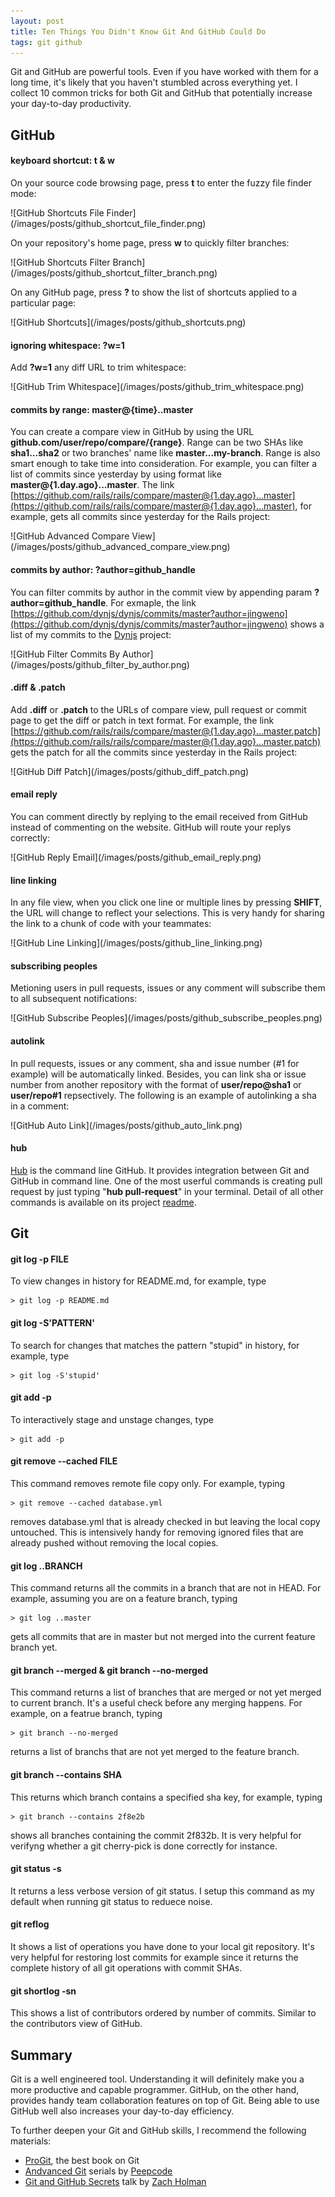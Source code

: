 ```yaml
---
layout: post
title: Ten Things You Didn't Know Git And GitHub Could Do
tags: git github
---
```


Git and GitHub are powerful tools. Even if you have worked with them for
a long time, it's likely that you haven't stumbled across everything
yet. I collect 10 common tricks for both Git and GitHub that potentially
increase your day-to-day productivity.

## GitHub

#### keyboard shortcut: t & w

On your source code browsing page, press **t** to enter the fuzzy file
finder mode:

<div class="center" markdown="1">	
	![GitHub Shortcuts File
Finder](/images/posts/github_shortcut_file_finder.png)
</div>

On your repository's home page, press **w** to quickly filter
branches:

<div class="center" markdown="1">	
	![GitHub Shortcuts Filter Branch](/images/posts/github_shortcut_filter_branch.png)
</div>

On any GitHub page, press **?** to show the list of shortcuts applied to a particular page:

<div class="center" markdown="1">	
	![GitHub Shortcuts](/images/posts/github_shortcuts.png)
</div>

#### ignoring whitespace: ?w=1

Add **?w=1** any diff URL to trim whitespace:

<div class="center" markdown="1">	
	![GitHub Trim Whitespace](/images/posts/github_trim_whitespace.png)
</div>

#### commits by range: master@{time}..master

You can create a compare view in GitHub by using the URL
**github.com/user/repo/compare/{range}**. Range can be two SHAs like
**sha1...sha2** or two branches' name like **master...my-branch**. Range
is also smart enough to take time into consideration. For example, you can filter a list
of commits since yesterday by using format like **master@{1.day.ago}...master**. The link
[https://github.com/rails/rails/compare/master@{1.day.ago}...master](https://github.com/rails/rails/compare/master@{1.day.ago}...master),
for example, gets all commits since yesterday for the Rails project:

<div class="center" markdown="1">	
	![GitHub Advanced Compare View](/images/posts/github_advanced_compare_view.png)
</div>

#### commits by author: ?author=github_handle

You can filter commits by author in the commit view by appending param
**?author=github_handle**. For exmaple, the link
[https://github.com/dynjs/dynjs/commits/master?author=jingweno](https://github.com/dynjs/dynjs/commits/master?author=jingweno)
shows a list of my commits to the [Dynjs](http://dynjs.org/) project:

<div class="center" markdown="1">	
	![GitHub Filter Commits By Author](/images/posts/github_filter_by_author.png)
</div>

#### .diff & .patch

Add **.diff** or **.patch** to the URLs of compare view, pull request or
commit page to get the diff or patch in text format. For example, the
link [https://github.com/rails/rails/compare/master@{1.day.ago}...master.patch](https://github.com/rails/rails/compare/master@{1.day.ago}...master.patch)
gets the patch for all the commits since yesterday in the Rails
project:

<div class="center" markdown="1">	
	![GitHub Diff Patch](/images/posts/github_diff_patch.png)
</div>

#### email reply

You can comment directly by replying to the email received from GitHub
instead of commenting on the website. GitHub will route your replys correctly:

<div class="center" markdown="1">	
	![GitHub Reply Email](/images/posts/github_email_reply.png)
</div>

#### line linking

In any file view, when you click one line or multiple lines by pressing
**SHIFT**, the URL will change to reflect your selections. This is very
handy for sharing the link to a chunk of code with your teammates:

<div class="center" markdown="1">	
	![GitHub Line Linking](/images/posts/github_line_linking.png)
</div>

#### subscribing peoples

Metioning users in pull requests, issues or any comment will subscribe them to all
subsequent notifications:

<div class="center" markdown="1">	
	![GitHub Subscribe Peoples](/images/posts/github_subscribe_peoples.png)
</div>

#### autolink

In pull requests, issues or any comment, sha and issue number
(#1 for example) will be automatically linked. Besides, you can link sha
or issue number from another repository with the format of
**user/repo@sha1** or **user/repo#1** repsectively. The following is an
example of autolinking a sha in a comment:

<div class="center" markdown="1">	
	![GitHub Auto Link](/images/posts/github_auto_link.png)
</div>

#### hub

[Hub](https://github.com/defunkt/hub) is the command line GitHub. It
provides integration between Git and GitHub in command line. One of
the most userful commands is creating pull request by just typing "**hub pull-request**" in your terminal.
Detail of all other commands is available on its project
[readme](https://github.com/defunkt/hub#commands).

## Git

#### git log -p FILE

To view changes in history for README.md, for example, type

    > git log -p README.md

#### git log -S'PATTERN'

To search for changes that matches the pattern "stupid" in history, for example, type

    > git log -S'stupid'

#### git add -p

To interactively stage and unstage changes, type

    > git add -p

#### git remove --cached FILE

This command removes remote file copy only. For example, typing

    > git remove --cached database.yml

removes database.yml that is already checked in but leaving the local copy untouched. This is intensively handy for removing ignored files that are already
pushed without removing the local copies.

#### git log ..BRANCH

This command returns all the commits in a branch that are not in HEAD. For example,
assuming you are on a feature branch, typing

    > git log ..master

gets all commits that are in master but not merged into the current
feature branch yet.

#### git branch --merged & git branch --no-merged

This command returns a list of branches that are merged or not yet merged
to current branch. It's a useful check before any merging happens. For
example, on a featrue branch, typing

    > git branch --no-merged

returns a list of branchs that are not yet merged to the feature branch.

#### git branch --contains SHA

This returns which branch contains a specified sha key, for example, typing

    > git branch --contains 2f8e2b

shows all branches containing the commit 2f832b. It is very helpful for
verifyng whether a git cherry-pick is done correctly for instance.

#### git status -s

It returns a less verbose version of git status. I setup this command as
my default when running git status to reduece noise.

#### git reflog

It shows a list of operations you have done to your local git
repository. It's very helpful for restoring lost commits for example
since it returns the complete history of all git operations with commit
SHAs.

#### git shortlog -sn

This shows a list of contributors ordered by number of commits. Similar
to the contributors view of GitHub.

## Summary

Git is a well engineered tool. Understanding it will definitely make you a
more productive and capable programmer. GitHub, on the other hand,
provides handy team collaboration features on top of Git. Being able to use
GitHub well also increases your day-to-day efficiency.

To further deepen your Git and GitHub skills, I recommend the following
materials:

* [ProGit](http://git-scm.com/book), the best book on Git
* [Andvanced Git](https://peepcode.com/products/advanced-git) serials by [Peepcode](https://peepcode.com/)
* [Git and GitHub Secrets](http://zachholman.com/talk/git-github-secrets/) talk by [Zach Holman](https://twitter.com/holman)
